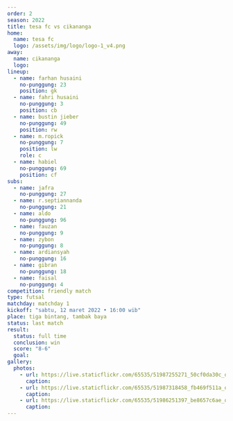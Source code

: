 ```yaml
---
order: 2
season: 2022
title: tesa fc vs cikananga
home:
  name: tesa fc
  logo: /assets/img/logo/logo-1_v4.png
away:
  name: cikananga
  logo: 
lineup:
  - name: farhan husaini
    no-punggung: 23
    position: gk
  - name: fahri husaini
    no-punggung: 3
    position: cb
  - name: bustin jieber
    no-punggung: 49
    position: rw
  - name: m.ropick
    no-punggung: 7
    position: lw
    role: c
  - name: habiel
    no-punggung: 69
    position: cf
subs:
  - name: jafra
    no-punggung: 27
  - name: r.septiannanda
    no-punggung: 21
  - name: aldo
    no-punggung: 96
  - name: fauzan
    no-punggung: 9
  - name: zybon
    no-punggung: 8
  - name: ardiansyah
    no-punggung: 16
  - name: gibran
    no-punggung: 18
  - name: faisal
    no-punggung: 4
competition: friendly match
type: futsal
matchday: matchday 1
kickoff: "sabtu, 12 maret 2022 • 16:00 wib"
place: tiga bintang, tambak baya
status: last match
result:
  status: full time
  conclusion: win
  score: "8-6"
  goal: 
gallery:
  photos:
    - url: https://live.staticflickr.com/65535/51987255271_50cf0da30c_o.jpg
      caption:
    - url: https://live.staticflickr.com/65535/51987318458_fb469f511a_o.jpg
      caption:
    - url: https://live.staticflickr.com/65535/51986251397_be8657c6ae_o.jpg
      caption:
---
```

